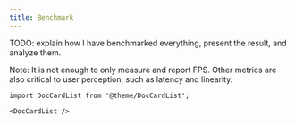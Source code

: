 ```yaml
---
title: Benchmark
---
```


TODO: explain how I have benchmarked everything, present the result, and analyze them.

Note: It is not enough to only measure and report FPS. Other metrics are also critical to user perception, such as
latency and linearity.

```mdx-code-block
import DocCardList from '@theme/DocCardList';

<DocCardList />
```
